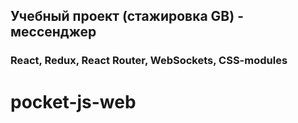 ## Учебный проект (стажировка GB) - мессенджер
### React, Redux, React Router, WebSockets, CSS-modules
# pocket-js-web
